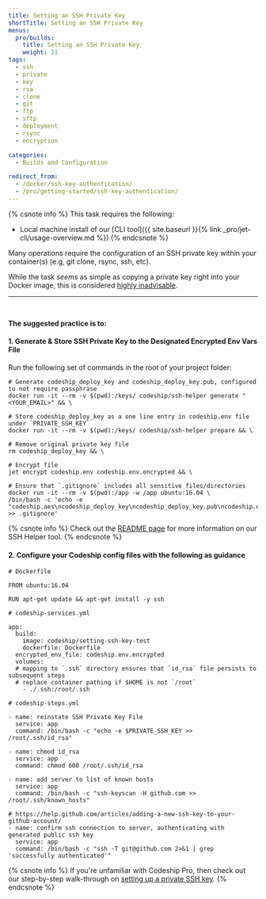 ```yaml
---
title: Setting an SSH Private Key
shortTitle: Setting an SSH Private Key
menus:
  pro/builds:
    title: Setting an SSH Private Key
    weight: 11
tags:
  - ssh
  - private
  - key
  - rsa
  - clone
  - git
  - ftp
  - sftp
  - deployment
  - rsync
  - encryption

categories:
  - Builds and Configuration

redirect_from:
  - /docker/ssh-key-authentication/
  - /pro/getting-started/ssh-key-authentication/
---
```


{% csnote info %}
This task requires the following:
- Local machine install of our [CLI tool]({{ site.baseurl }}{% link _pro/jet-cli/usage-overview.md %})
{% endcsnote %}

Many operations require the configuration of an SSH private key within your container(s) (e.g, git clone, rsync, ssh, etc).

While the task _seems_ as simple as copying a private key right into your Docker image, this is considered [highly inadvisable](https://medium.com/@mccode/dont-embed-configuration-or-secrets-in-docker-images-7b2e0f916fdd).

---
<br>

**The suggested practice is to:**

#### 1. Generate & Store SSH Private Key to the Designated Encrypted Env Vars File

Run the following set of commands in the root of your project folder:

```
# Generate codeship_deploy_key and codeship_deploy_key.pub, configured to not require passphrase
docker run -it --rm -v $(pwd):/keys/ codeship/ssh-helper generate "<YOUR_EMAIL>" && \

# Store codeship_deploy_key as a one line entry in codeship.env file under `PRIVATE_SSH_KEY`
docker run -it --rm -v $(pwd):/keys/ codeship/ssh-helper prepare && \

# Remove original private key file
rm codeship_deploy_key && \

# Encrypt file
jet encrypt codeship.env codeship.env.encrypted && \

# Ensure that `.gitignore` includes all sensitive files/directories
docker run -it --rm -v $(pwd):/app -w /app ubuntu:16.04 \
/bin/bash -c 'echo -e "codeship.aes\ncodeship_deploy_key\ncodeship_deploy_key.pub\ncodeship.env\n.ssh" >> .gitignore'
```

{% csnote info %}
Check out the [README page](https://github.com/codeship-library/docker-utilities/tree/master/ssh-helper) for more information on our SSH Helper tool.
{% endcsnote %}

#### 2. Configure your Codeship config files with the following as guidance

```
# Dockerfile

FROM ubuntu:16.04

RUN apt-get update && apt-get install -y ssh
```

```
# codeship-services.yml

app:
  build:
    image: codeship/setting-ssh-key-test
    dockerfile: Dockerfile
  encrypted_env_file: codeship.env.encrypted
  volumes:
  # mapping to `.ssh` directory ensures that `id_rsa` file persists to subsequent steps
  # replace container pathing if $HOME is not `/root`
    - ./.ssh:/root/.ssh
```

```
# codeship-steps.yml

- name: reinstate SSH Private Key File
  service: app
  command: /bin/bash -c "echo -e $PRIVATE_SSH_KEY >> /root/.ssh/id_rsa"

- name: chmod id_rsa
  service: app
  command: chmod 600 /root/.ssh/id_rsa

- name: add server to list of known hosts
  service: app
  command: /bin/bash -c "ssh-keyscan -H github.com >> /root/.ssh/known_hosts"

# https://help.github.com/articles/adding-a-new-ssh-key-to-your-github-account/
- name: confirm ssh connection to server, authenticating with generated public ssh key
  service: app
  command: /bin/bash -c "ssh -T git@github.com 2>&1 | grep 'successfully authenticated'"
```

{% csnote info %}
If you're unfamiliar with Codeship Pro, then check out our step-by-step walk-through on [setting up a private SSH key](https://github.com/codeship-library/setting-ssh-private-key-in-pro).
{% endcsnote %}

<br>
